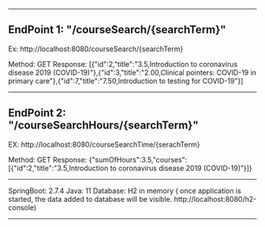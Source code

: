 ----------------------------------------------
EndPoint 1:  "/courseSearch/{searchTerm}"
----------------------------------------------

Ex: http://localhost:8080/courseSearch/{searchTerm}

Method: GET
Response: 
[{"id":2,"title":"3.5,Introduction to coronavirus disease 2019 (COVID-19)"},{"id":3,"title":"2.00,Clinical pointers: COVID-19 in primary care"},{"id":7,"title":"7.50,Introduction to testing for COVID-19"}]

----------------------------------------------
EndPoint 2:  "/courseSearchHours/{searchTerm}"
----------------------------------------------
				
EX: http://localhost:8080/courseSearchTime/{serachTerm}

Method: GET
Response: 
{"sumOfHours":3.5,"courses":[{"id":2,"title":"3.5,Introduction to coronavirus disease 2019 (COVID-19)"}]}

**************************
SpringBoot: 2.7.4
Java: 11
Database: H2 in memory ( once application is started, the data added to database will be visible.
http://localhost:8080/h2-console)
**************************
